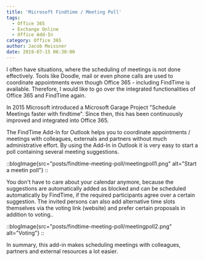 ```yaml
---
title: 'Microsoft Findtime / Meeting Poll'
tags:
  - Office 365
  - Exchange Online
  - Office Add-In
category: Office 365
author: Jacob Meissner
date: 2019-07-15 06:30:00
---
```


I often have situations, where the scheduling of meetings is not done effectively. Tools like Doodle, mail or even phone calls are used to coordinate appointments even though Office 365 - including FindTime is available.
Therefore, I would like to go over the integrated functionalities of Office 365 and FindTime again.

<!-- more -->

In 2015 Microsoft introduced a Microsoft Garage Project "Schedule Meetings faster with findtime". Since then, this has been continuously improved and integrated into Office 365.

The FindTime Add-In for Outlook helps you to coordinate appointments / meetings with colleagues, externals and partners without much administrative effort. By using the Add-In in Outlook it is very easy to start a poll containing several meeting suggestions.

::blogImage{src="posts/findtime-meeting-poll/meetingpoll1.png" alt="Start a meetin poll"}
::

You don't have to care about your calendar anymore, because the suggestions are automatically added as blocked and can be scheduled automatically by FindTime, if the required participants agree over a certain suggestion.
The invited persons can also add alternative time slots themselves via the voting link (website) and prefer certain proposals in addition to voting..

::blogImage{src="posts/findtime-meeting-poll/meetingpoll2.png" alt="Voting"}
::

In summary, this add-in makes scheduling meetings with colleagues, partners and external resources a lot easier.
